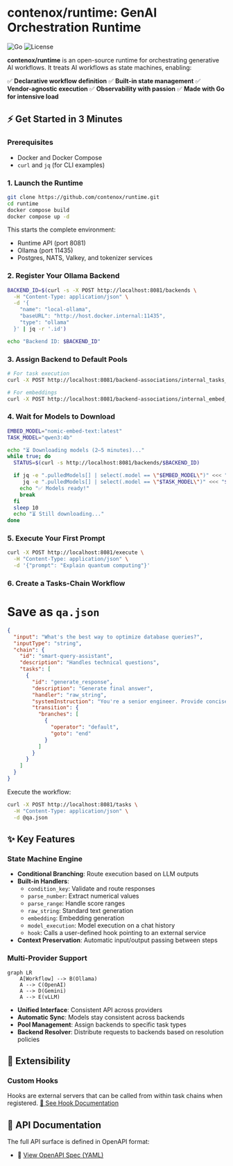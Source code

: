 # contenox/runtime: GenAI Orchestration Runtime

![Go](https://img.shields.io/badge/Go-1.24+-00ADD8?logo=go)
![License](https://img.shields.io/badge/License-Apache%202.0-blue.svg)

**contenox/runtime** is an open-source runtime for orchestrating generative AI workflows. It treats AI workflows as state machines, enabling:

✅ **Declarative workflow definition**
✅ **Built-in state management**
✅ **Vendor-agnostic execution**
✅ **Observability with passion**
✅ **Made with Go for intensive load**

## ⚡ Get Started in 3 Minutes

### Prerequisites
- Docker and Docker Compose
- `curl` and `jq` (for CLI examples)

### 1. Launch the Runtime
```bash
git clone https://github.com/contenox/runtime.git
cd runtime
docker compose build
docker compose up -d
```

This starts the complete environment:
- Runtime API (port 8081)
- Ollama (port 11435)
- Postgres, NATS, Valkey, and tokenizer services

### 2. Register Your Ollama Backend
```bash
BACKEND_ID=$(curl -s -X POST http://localhost:8081/backends \
  -H "Content-Type: application/json" \
  -d '{
    "name": "local-ollama",
    "baseURL": "http://host.docker.internal:11435",
    "type": "ollama"
  }' | jq -r '.id')

echo "Backend ID: $BACKEND_ID"
```

### 3. Assign Backend to Default Pools
```bash
# For task execution
curl -X POST http://localhost:8081/backend-associations/internal_tasks_pool/backends/$BACKEND_ID

# For embeddings
curl -X POST http://localhost:8081/backend-associations/internal_embed_pool/backends/$BACKEND_ID
```

### 4. Wait for Models to Download
```bash
EMBED_MODEL="nomic-embed-text:latest"
TASK_MODEL="qwen3:4b"

echo "⏳ Downloading models (2–5 minutes)..."
while true; do
  STATUS=$(curl -s http://localhost:8081/backends/$BACKEND_ID)

  if jq -e ".pulledModels[] | select(.model == \"$EMBED_MODEL\")" <<< "$STATUS" >/dev/null && \
     jq -e ".pulledModels[] | select(.model == \"$TASK_MODEL\")" <<< "$STATUS" >/dev/null; then
    echo "✅ Models ready!"
    break
  fi
  sleep 10
  echo "⏳ Still downloading..."
done
```

### 5. Execute Your First Prompt
```bash
curl -X POST http://localhost:8081/execute \
  -H "Content-Type: application/json" \
  -d '{"prompt": "Explain quantum computing"}'
```

### 6. Create a Tasks-Chain Workflow
# Save as `qa.json`
```json
{
  "input": "What's the best way to optimize database queries?",
  "inputType": "string",
  "chain": {
    "id": "smart-query-assistant",
    "description": "Handles technical questions",
    "tasks": [
      {
        "id": "generate_response",
        "description": "Generate final answer",
        "handler": "raw_string",
        "systemInstruction": "You're a senior engineer. Provide concise, professional answers to technical questions.",
        "transition": {
          "branches": [
            {
              "operator": "default",
              "goto": "end"
            }
          ]
        }
      }
    ]
  }
}
```

Execute the workflow:
```bash
curl -X POST http://localhost:8081/tasks \
  -H "Content-Type: application/json" \
  -d @qa.json
```

## ✨ Key Features

### State Machine Engine
- **Conditional Branching**: Route execution based on LLM outputs
- **Built-in Handlers**:
  - `condition_key`: Validate and route responses
  - `parse_number`: Extract numerical values
  - `parse_range`: Handle score ranges
  - `raw_string`: Standard text generation
  - `embedding`: Embedding generation
  - `model_execution`: Model execution on a chat history
  - `hook`: Calls a user-defined hook pointing to an external service
- **Context Preservation**: Automatic input/output passing between steps

### Multi-Provider Support
```mermaid
graph LR
    A[Workflow] --> B(Ollama)
    A --> C(OpenAI)
    A --> D(Gemini)
    A --> E(vLLM)
```

- **Unified Interface**: Consistent API across providers
- **Automatic Sync**: Models stay consistent across backends
- **Pool Management**: Assign backends to specific task types
- **Backend Resolver**: Distribute requests to backends based on resolution policies

## 🧩 Extensibility

### Custom Hooks
Hooks are external servers that can be called from within task chains when registered.
[🔗 See Hook Documentation](./docs/hooks.md)

## 📘 API Documentation

The full API surface is defined in OpenAPI format:

- 🔗 [View OpenAPI Spec (YAML)](./docs/openapi.yaml)

